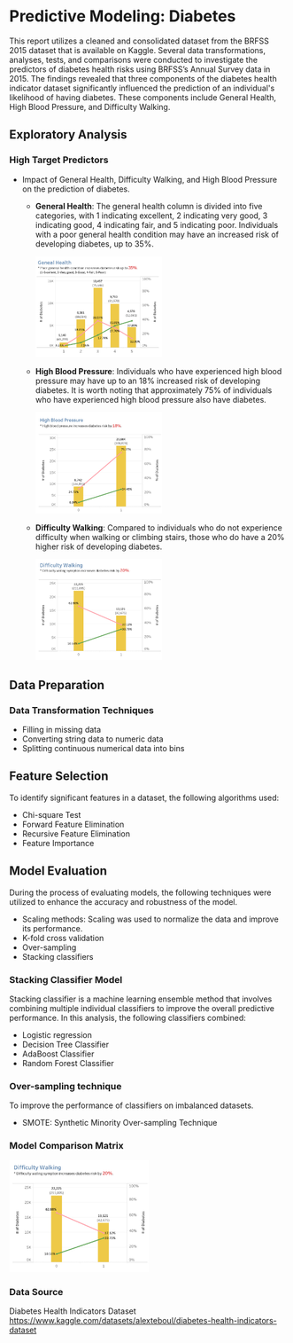 # Predictive Modeling: Diabetes

This report utilizes a cleaned and consolidated dataset from the BRFSS 2015 dataset that is available on Kaggle. Several data transformations, analyses, tests, and comparisons were conducted to investigate the predictors of diabetes health risks using BRFSS’s Annual Survey data in 2015. The findings revealed that three components of the diabetes health indicator dataset significantly influenced the prediction of an individual's likelihood of having diabetes. These components include General Health, High Blood Pressure, and Difficulty Walking.

## Exploratory Analysis
### High Target Predictors
- Impact of General Health, Difficulty Walking, and High Blood Pressure on the prediction of diabetes.
  - **General Health**: The general health column is divided into five categories, with 1 indicating excellent, 2 indicating very good, 3 indicating good, 4 indicating fair, and 5 indicating poor. Individuals with a poor general health condition may have an increased risk of developing diabetes, up to 35%.
    
    <img src="https://github.com/Helena-ys/Diabetes/blob/main/Chart_General%20Health.jpg" width=50% height=50%>
  - **High Blood Pressure**: Individuals who have experienced high blood pressure may have up to an 18% increased risk of developing diabetes. It is worth noting that approximately 75% of individuals who have experienced high blood pressure also have diabetes.

    <img src="https://github.com/Helena-ys/Diabetes/blob/main/Chart_HighBP.jpg" width=50% height=50%>
  - **Difficulty Walking**: Compared to individuals who do not experience difficulty when walking or climbing stairs, those who do have a 20% higher risk of developing diabetes.
    
    <img src="https://github.com/Helena-ys/Diabetes/blob/main/Chart_DiffWalking.jpg" width=50% height=50%>

## Data Preparation
### Data Transformation Techniques
- Filling in missing data
- Converting string data to numeric data
- Splitting continuous numerical data into bins

## Feature Selection
To identify significant features in a dataset, the following algorithms used:
- Chi-square Test
- Forward Feature Elimination
- Recursive Feature Elimination 
- Feature Importance

## Model Evaluation
During the process of evaluating models, the following techniques were utilized to enhance the accuracy and robustness of the model.
- Scaling methods: Scaling was used to normalize the data and improve its performance.
- K-fold cross validation
- Over-sampling
- Stacking classifiers

### Stacking Classifier Model
Stacking classifier is a machine learning ensemble method that involves combining multiple individual classifiers to improve the overall predictive performance. 
In this analysis, the following classifiers combined: 
- Logistic regression
- Decision Tree Classifier
- AdaBoost Classifier
- Random Forest Classifier

### Over-sampling technique
To improve the performance of classifiers on imbalanced datasets.
- SMOTE: Synthetic Minority Over-sampling Technique

### Model Comparison Matrix
<img src="https://github.com/Helena-ys/Diabetes/blob/main/Chart_DiffWalking.jpg" width=50% height=50%>


### Data Source
Diabetes Health Indicators Dataset 
https://www.kaggle.com/datasets/alexteboul/diabetes-health-indicators-dataset
